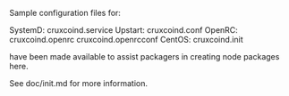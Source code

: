 Sample configuration files for:

SystemD: cruxcoind.service
Upstart: cruxcoind.conf
OpenRC:  cruxcoind.openrc
         cruxcoind.openrcconf
CentOS:  cruxcoind.init

have been made available to assist packagers in creating node packages here.

See doc/init.md for more information.

